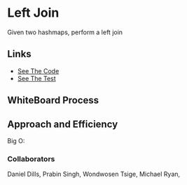 # Left Join

Given two hashmaps, perform a left join

## Links

- [See The Code](left_join.py)
- [See The Test](../tests/test_left_join.py)

## WhiteBoard Process

## Approach and Efficiency

Big O:

### Collaborators

Daniel Dills, Prabin Singh, Wondwosen Tsige, Michael Ryan,
